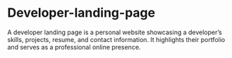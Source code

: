 # Developer-landing-page
A developer landing page is a personal website showcasing a developer’s skills, projects, resume, and contact information. It highlights their portfolio and serves as a professional online presence.
